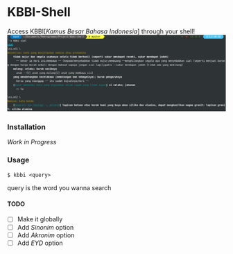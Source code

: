 # KBBI-Shell

Access KBBI[_Kamus Besar Bahasa Indonesia_] through your shell!
![Screenshoot](https://raw.githubusercontent.com/Richie-Z/kbbi-shell/master/screenshoot/demo.png)

### Installation

_Work in Progress_

### Usage

    $ kbbi <query>

query is the word you wanna search

#### TODO

- [ ] Make it globally
- [ ] Add _Sinonim_ option
- [ ] Add _Akronim_ option
- [ ] Add _EYD_ option
